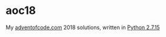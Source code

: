 # aoc18
My [adventofcode.com](https://adventofcode.com/) 2018 solutions, written in [Python 2.7.15](https://docs.python.org/2/index.html)
